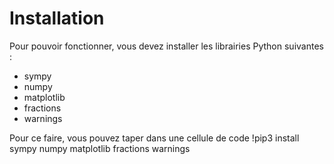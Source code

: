# Installation
Pour pouvoir fonctionner, vous devez installer les librairies Python suivantes :
- sympy
- numpy
- matplotlib
- fractions
- warnings

Pour ce faire, vous pouvez taper dans une cellule de code 
!pip3 install sympy numpy matplotlib fractions warnings


